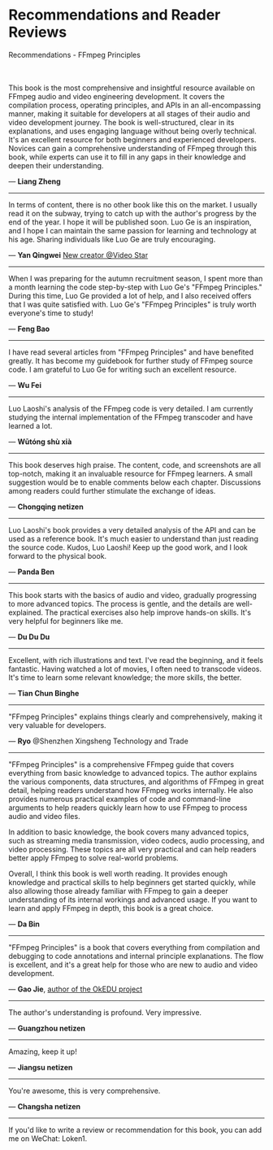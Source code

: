 # Recommendations and Reader Reviews

<div id="meta-description---"> Recommendations - FFmpeg Principles</div>

<div id="no_ads">
</div>
<div id="no_author">
</div>
<br>
<br>

This book is the most comprehensive and insightful resource available on FFmpeg audio and video engineering development. It covers the compilation process, operating principles, and APIs in an all-encompassing manner, making it suitable for developers at all stages of their audio and video development journey. The book is well-structured, clear in its explanations, and uses engaging language without being overly technical. It's an excellent resource for both beginners and experienced developers. Novices can gain a comprehensive understanding of FFmpeg through this book, while experts can use it to fill in any gaps in their knowledge and deepen their understanding.

— **Liang Zheng**

---

In terms of content, there is no other book like this on the market. I usually read it on the subway, trying to catch up with the author's progress by the end of the year. I hope it will be published soon. Luo Ge is an inspiration, and I hope I can maintain the same passion for learning and technology at his age. Sharing individuals like Luo Ge are truly encouraging.

— **Yan Qingwei** [New creator @Video Star](https://blog.csdn.net/weixin_43466192?type=blog)

---

When I was preparing for the autumn recruitment season, I spent more than a month learning the code step-by-step with Luo Ge's "FFmpeg Principles." During this time, Luo Ge provided a lot of help, and I also received offers that I was quite satisfied with. Luo Ge's "FFmpeg Principles" is truly worth everyone's time to study!

— **Feng Bao**

---

I have read several articles from "FFmpeg Principles" and have benefited greatly. It has become my guidebook for further study of FFmpeg source code. I am grateful to Luo Ge for writing such an excellent resource.

— **Wu Fei**

---

Luo Laoshi's analysis of the FFmpeg code is very detailed. I am currently studying the internal implementation of the FFmpeg transcoder and have learned a lot.

— **Wūtóng shù xià**

---

This book deserves high praise. The content, code, and screenshots are all top-notch, making it an invaluable resource for FFmpeg learners. A small suggestion would be to enable comments below each chapter. Discussions among readers could further stimulate the exchange of ideas.

— **Chongqing netizen**

---

Luo Laoshi's book provides a very detailed analysis of the API and can be used as a reference book. It's much easier to understand than just reading the source code. Kudos, Luo Laoshi! Keep up the good work, and I look forward to the physical book.

— **Panda Ben**

---

This book starts with the basics of audio and video, gradually progressing to more advanced topics. The process is gentle, and the details are well-explained. The practical exercises also help improve hands-on skills. It's very helpful for beginners like me.

— **Du Du Du**

---

Excellent, with rich illustrations and text. I've read the beginning, and it feels fantastic. Having watched a lot of movies, I often need to transcode videos. It's time to learn some relevant knowledge; the more skills, the better.

— **Tian Chun Binghe**

---

"FFmpeg Principles" explains things clearly and comprehensively, making it very valuable for developers.

— **Ryo** @Shenzhen Xingsheng Technology and Trade

---

"FFmpeg Principles" is a comprehensive FFmpeg guide that covers everything from basic knowledge to advanced topics. The author explains the various components, data structures, and algorithms of FFmpeg in great detail, helping readers understand how FFmpeg works internally. He also provides numerous practical examples of code and command-line arguments to help readers quickly learn how to use FFmpeg to process audio and video files.

In addition to basic knowledge, the book covers many advanced topics, such as streaming media transmission, video codecs, audio processing, and video processing. These topics are all very practical and can help readers better apply FFmpeg to solve real-world problems.

Overall, I think this book is well worth reading. It provides enough knowledge and practical skills to help beginners get started quickly, while also allowing those already familiar with FFmpeg to gain a deeper understanding of its internal workings and advanced usage. If you want to learn and apply FFmpeg in depth, this book is a great choice.

— **Da Bin**

---

"FFmpeg Principles" is a book that covers everything from compilation and debugging to code annotations and internal principle explanations. The flow is excellent, and it's a great help for those who are new to audio and video development.

— **Gao Jie**, [author of the OkEDU project](https://gitee.com/chuanshantech/ok-edu-classroom-desktop)

---

The author's understanding is profound. Very impressive.

— **Guangzhou netizen**

---

Amazing, keep it up!

— **Jiangsu netizen**

---

You're awesome, this is very comprehensive.

— **Changsha netizen**

---

If you'd like to write a review or recommendation for this book, you can add me on WeChat: Loken1.
